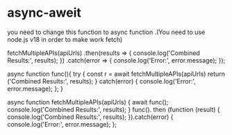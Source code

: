 # async-aweit

you need to change this function to async function .(You need to use node.js v18  in order to make work fetch)


fetchMultipleAPIs(apiUrls)
    .then(results => {
      console.log('Combined Results:', results);
    })
    .catch(error => {
      console.log('Error:', error.message);
    });


async function func(){
    try {
        const r = await fetchMultipleAPIs(apiUrls)
    return ('Combined Results:', results);
    } catch(error) {
      console.log('Error:', error.message);
    };
  }



async function fetchMultipleAPIs(apiUrls) {
    await func();
    console.log('Combined Results:', results);
    }
    func(). then (function (result) {
        console.log('Combined Results:', results);
    }).catch(error) {
      console.log('Error:', error.message);
    };
